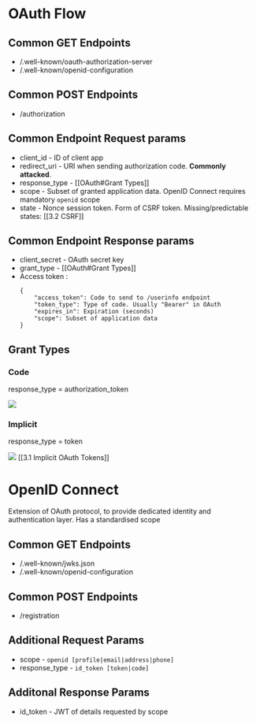 # OAuth Flow
## Common GET Endpoints
-   /.well-known/oauth-authorization-server
-   /.well-known/openid-configuration
## Common POST Endpoints
- /authorization
## Common Endpoint Request params
- client_id - ID of client app
- redirect_uri - URI when sending authorization code. **Commonly attacked**.
- response_type - [[OAuth#Grant Types]]
- scope - Subset of granted application data. OpenID Connect requires mandatory `openid` scope
- state - Nonce session token. Form of CSRF token. Missing/predictable states: [[3.2 CSRF]]

## Common Endpoint Response params
- client_secret - OAuth secret key
- grant_type - [[OAuth#Grant Types]]
- Access token :
	```
	{
		"access_token": Code to send to /userinfo endpoint
		"token_type": Type of code. Usually "Bearer" in OAuth
		"expires_in": Expiration (seconds)
		"scope": Subset of application data
	}
	```

## Grant Types
### Code
response_type = authorization_token

![](OAuthCode.png)

### Implicit
response_type = token

![](OAuthToken.png)
[[3.1 Implicit OAuth Tokens]]

# OpenID Connect
Extension of OAuth protocol, to provide dedicated identity and authentication layer.
Has a standardised scope
## Common GET Endpoints
-   /.well-known/jwks.json
-   /.well-known/openid-configuration
## Common POST Endpoints
- /registration
## Additional Request Params
- scope - `openid [profile|email|address|phone]`
- response_type - `id_token [token|code]`
## Additonal Response Params
- id_token - JWT of details requested by scope